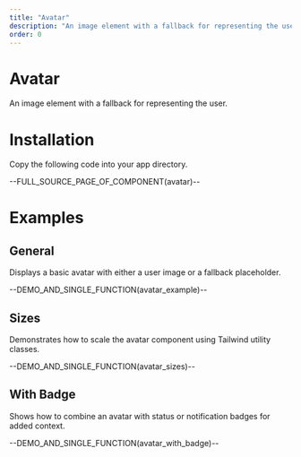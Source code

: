 ```yaml
---
title: "Avatar"
description: "An image element with a fallback for representing the user."
order: 0
---
```


# Avatar

An image element with a fallback for representing the user.

# Installation

Copy the following code into your app directory.

--FULL_SOURCE_PAGE_OF_COMPONENT(avatar)--

# Examples

## General

Displays a basic avatar with either a user image or a fallback placeholder.

--DEMO_AND_SINGLE_FUNCTION(avatar_example)--

## Sizes

Demonstrates how to scale the avatar component using Tailwind utility classes.

--DEMO_AND_SINGLE_FUNCTION(avatar_sizes)--

## With Badge

Shows how to combine an avatar with status or notification badges for added context.

--DEMO_AND_SINGLE_FUNCTION(avatar_with_badge)--
